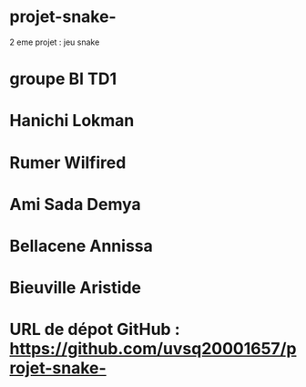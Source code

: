 # projet-snake-
2 eme projet : jeu snake 

# groupe BI TD1
# Hanichi Lokman 
# Rumer Wilfired 
# Ami Sada Demya 
# Bellacene Annissa 
# Bieuville Aristide 
# URL de dépot GitHub : https://github.com/uvsq20001657/projet-snake-